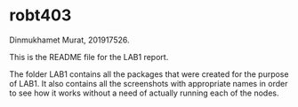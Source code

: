 # robt403
Dinmukhamet Murat, 201917526.

This is the README file for the LAB1 report.

The folder LAB1 contains all the packages that were created for the purpose of LAB1.
It also contains all the screenshots with appropriate names in order to see how it works
without a need of actually running each of the nodes.


